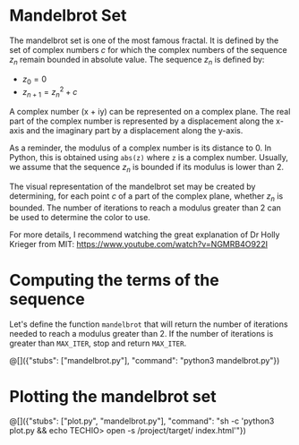 # Mandelbrot Set

The mandelbrot set is one of the most famous fractal. It is defined by the set of complex numbers $c$ for which the complex numbers of the sequence $z_n$ remain bounded in absolute value. The sequence $z_n$ is defined by:

- $z_0 = 0$
- $z_{n+1} = z_n^2 + c$

A complex number (x + iy) can be represented on a complex plane. The real part of the complex number is represented by a displacement along the x-axis and the imaginary part by a displacement along the y-axis.

As a reminder, the modulus of a complex number is its distance to 0. In Python, this is obtained using `abs(z)` where `z` is a complex number. Usually, we assume that the sequence $z_n$ is bounded if its modulus is lower than 2.

The visual representation of the mandelbrot set may be created by determining, for each point $c$ of a part of the complex plane, whether $z_n$ is bounded. The number of iterations to reach a modulus greater than 2 can be used to determine the color to use.

For more details, I recommend watching the great explanation of Dr Holly Krieger from MIT: https://www.youtube.com/watch?v=NGMRB4O922I

# Computing the terms of the sequence

Let's define the function `mandelbrot` that will return the number of iterations needed to reach a modulus greater than 2. If the number of iterations is greater than `MAX_ITER`, stop and return `MAX_ITER`.

@[]({"stubs": ["mandelbrot.py"], "command": "python3 mandelbrot.py"})

# Plotting the mandelbrot set

@[]({"stubs": ["plot.py", "mandelbrot.py"], "command": "sh -c 'python3 plot.py && echo TECHIO> open -s /project/target/ index.html'"})

